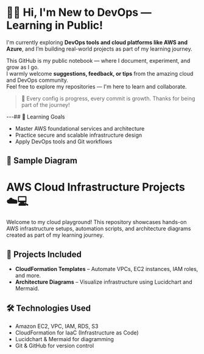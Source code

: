 # 🙋‍♂️ Hi, I'm New to DevOps — Learning in Public!

I'm currently exploring **DevOps tools and cloud platforms like AWS and Azure**, and I’m building real-world projects as part of my learning journey.

This GitHub is my public notebook — where I document, experiment, and grow as I go.  
I warmly welcome **suggestions, feedback, or tips** from the amazing cloud and DevOps community.  
Feel free to explore my repositories — I'm here to learn and collaborate.

> 🌱 Every config is progress, every commit is growth. Thanks for being part of the journey!

---## 🧠 Learning Goals

- Master AWS foundational services and architecture  
- Practice secure and scalable infrastructure design  
- Apply DevOps tools and Git workflows

## 📸 Sample Diagram

# AWS Cloud Infrastructure Projects ☁️💻

Welcome to my cloud playground! This repository showcases hands-on AWS infrastructure setups, automation scripts, and architecture diagrams created as part of my learning journey.

## 🚀 Projects Included

- **CloudFormation Templates** – Automate VPCs, EC2 instances, IAM roles, and more.
- **Architecture Diagrams** – Visualize infrastructure using Lucidchart and Mermaid.

## 🛠️ Technologies Used

- Amazon EC2, VPC, IAM, RDS, S3
- CloudFormation for IaaC (Infrastructure as Code)
- Lucidchart & Mermaid for diagramming
- Git & GitHub for version control


